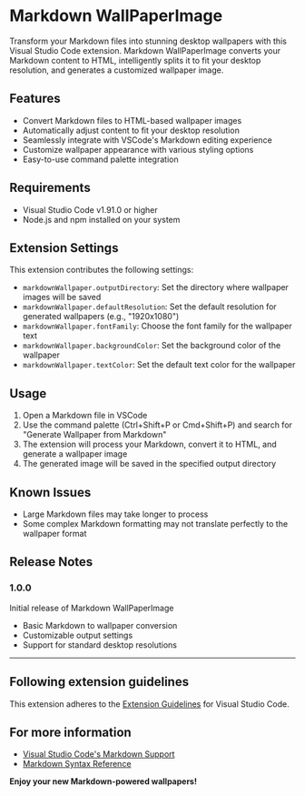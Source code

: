 # Markdown WallPaperImage

Transform your Markdown files into stunning desktop wallpapers with this Visual Studio Code extension. Markdown WallPaperImage converts your Markdown content to HTML, intelligently splits it to fit your desktop resolution, and generates a customized wallpaper image.

## Features

- Convert Markdown files to HTML-based wallpaper images
- Automatically adjust content to fit your desktop resolution
- Seamlessly integrate with VSCode's Markdown editing experience
- Customize wallpaper appearance with various styling options
- Easy-to-use command palette integration

## Requirements

- Visual Studio Code v1.91.0 or higher
- Node.js and npm installed on your system

## Extension Settings

This extension contributes the following settings:

* `markdownWallpaper.outputDirectory`: Set the directory where wallpaper images will be saved
* `markdownWallpaper.defaultResolution`: Set the default resolution for generated wallpapers (e.g., "1920x1080")
* `markdownWallpaper.fontFamily`: Choose the font family for the wallpaper text
* `markdownWallpaper.backgroundColor`: Set the background color of the wallpaper
* `markdownWallpaper.textColor`: Set the default text color for the wallpaper

## Usage

1. Open a Markdown file in VSCode
2. Use the command palette (Ctrl+Shift+P or Cmd+Shift+P) and search for "Generate Wallpaper from Markdown"
3. The extension will process your Markdown, convert it to HTML, and generate a wallpaper image
4. The generated image will be saved in the specified output directory

## Known Issues

- Large Markdown files may take longer to process
- Some complex Markdown formatting may not translate perfectly to the wallpaper format

## Release Notes

### 1.0.0

Initial release of Markdown WallPaperImage

- Basic Markdown to wallpaper conversion
- Customizable output settings
- Support for standard desktop resolutions

---

## Following extension guidelines

This extension adheres to the [Extension Guidelines](https://code.visualstudio.com/api/references/extension-guidelines) for Visual Studio Code.

## For more information

* [Visual Studio Code's Markdown Support](http://code.visualstudio.com/docs/languages/markdown)
* [Markdown Syntax Reference](https://help.github.com/articles/markdown-basics/)

**Enjoy your new Markdown-powered wallpapers!**
